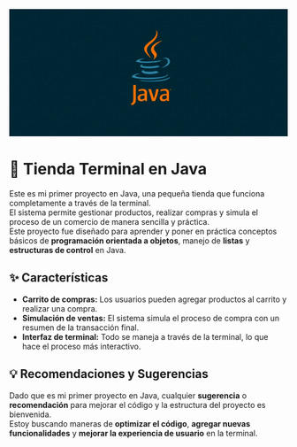 <img src="src/java-development.jpg" alt="" width="1000">

# 🛒 Tienda Terminal en Java  

Este es mi primer proyecto en Java, una pequeña tienda que funciona completamente a través de la terminal.  
El sistema permite gestionar productos, realizar compras y simula el proceso de un comercio de manera sencilla y práctica.  
Este proyecto fue diseñado para aprender y poner en práctica conceptos básicos de **programación orientada a objetos**, manejo de **listas** y **estructuras de control** en Java.  

## ✨ Características  

- **Carrito de compras:** Los usuarios pueden agregar productos al carrito y realizar una compra.  
- **Simulación de ventas:** El sistema simula el proceso de compra con un resumen de la transacción final.  
- **Interfaz de terminal:** Todo se maneja a través de la terminal, lo que hace el proceso más interactivo.  

## 💡 Recomendaciones y Sugerencias  

Dado que es mi primer proyecto en Java, cualquier **sugerencia** o **recomendación** para mejorar el código y la estructura del proyecto es bienvenida.  
Estoy buscando maneras de **optimizar el código**, **agregar nuevas funcionalidades** y **mejorar la experiencia de usuario** en la terminal.  
